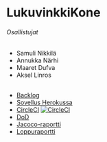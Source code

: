 
# LukuvinkkiKone
###### Osallistujat 
+ Samuli Nikkilä
+ Annukka Närhi
+ Maaret Dufva
+ Aksel Linros

##

+ [Backlog](https://docs.google.com/spreadsheets/d/1nziVEfz1KK58DOy9TZ4Ir6DQc44LIpEcDuZXaqYau2Q/edit#gid=2010192587)
+ [Sovellus Herokussa](https://ohtu-lukuvinkkikone.herokuapp.com/)
+ [CircleCI](https://circleci.com/gh/LinAksel/LukuvinkkiKone) [![CircleCI](https://circleci.com/gh/LinAksel/LukuvinkkiKone.svg?style=svg)](https://circleci.com/gh/LinAksel/LukuvinkkiKone)
+ [DoD](dokumentaatio/dodone.md)
+ [Jacoco-raportti](https://htmlpreview.github.io/?https://github.com/LinAksel/LukuvinkkiKone/blob/master/dokumentaatio/jacoco/index.html)
+ [Loppuraportti](https://github.com/LinAksel/LukuvinkkiKone/blob/master/dokumentaatio/Ohjelmistotuotantokurssin%20loppuraportti.pdf)
